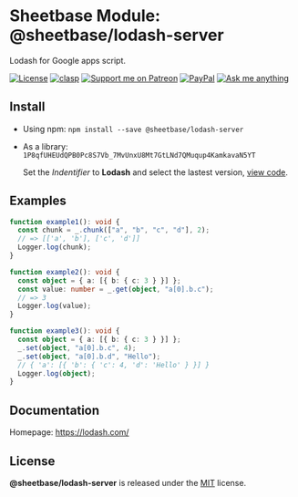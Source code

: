 # Sheetbase Module: @sheetbase/lodash-server

Lodash for Google apps script.

<!-- <block:header> -->

[![License][license_badge]][license_url] [![clasp][clasp_badge]][clasp_url] [![Support me on Patreon][patreon_badge]][patreon_url] [![PayPal][paypal_donate_badge]][paypal_donate_url] [![Ask me anything][ask_me_badge]][ask_me_url]

<!-- </block:header> -->

## Install

- Using npm: `npm install --save @sheetbase/lodash-server`

- As a library: `1P8qfUHEUdQPB0Pc8S7Vb_7MvUnxU8Mt7GtLNd7QMuqup4KamkavaN5YT`

  Set the _Indentifier_ to **Lodash** and select the lastest version, [view code](https://script.google.com/d/1P8qfUHEUdQPB0Pc8S7Vb_7MvUnxU8Mt7GtLNd7QMuqup4KamkavaN5YT/edit?usp=sharing).

## Examples

```ts
function example1(): void {
  const chunk = _.chunk(["a", "b", "c", "d"], 2);
  // => [['a', 'b'], ['c', 'd']]
  Logger.log(chunk);
}

function example2(): void {
  const object = { a: [{ b: { c: 3 } }] };
  const value: number = _.get(object, "a[0].b.c");
  // => 3
  Logger.log(value);
}

function example3(): void {
  const object = { a: [{ b: { c: 3 } }] };
  _.set(object, "a[0].b.c", 4);
  _.set(object, "a[0].b.d", "Hello");
  // { 'a': [{ 'b': { 'c': 4, 'd': 'Hello' } }] }
  Logger.log(object);
}
```

## Documentation

Homepage: https://lodash.com/

## License

**@sheetbase/lodash-server** is released under the [MIT](https://github.com/sheetbase/module-lodash-server/blob/master/LICENSE) license.

<!-- <block:footer> -->

[license_badge]: https://img.shields.io/github/license/mashape/apistatus.svg
[license_url]: https://github.com/sheetbase/module-lodash-server/blob/master/LICENSE
[clasp_badge]: https://img.shields.io/badge/built%20with-clasp-4285f4.svg
[clasp_url]: https://github.com/google/clasp
[patreon_badge]: https://ionicabizau.github.io/badges/patreon.svg
[patreon_url]: https://www.patreon.com/lamnhan
[paypal_donate_badge]: https://ionicabizau.github.io/badges/paypal_donate.svg
[paypal_donate_url]: https://www.paypal.me/lamnhan
[ask_me_badge]: https://img.shields.io/badge/ask/me-anything-1abc9c.svg
[ask_me_url]: https://m.me/sheetbase

<!-- </block:footer> -->
